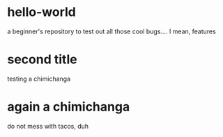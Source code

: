 # hello-world
a beginner's repository to test out all those cool bugs.... I mean, features

# second title
testing a chimichanga

# again a chimichanga
do not mess with tacos, duh